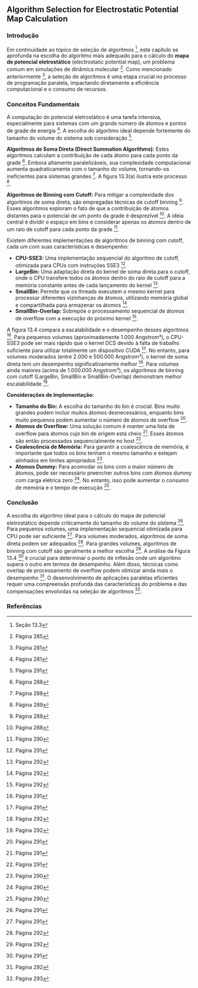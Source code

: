 ## Algorithm Selection for Electrostatic Potential Map Calculation

### Introdução
Em continuidade ao tópico de seleção de algoritmos [^2], este capítulo se aprofunda na escolha do algoritmo mais adequado para o cálculo do **mapa de potencial eletrostático** (electrostatic potential map), um problema comum em simulações de dinâmica molecular [^5]. Como mencionado anteriormente [^3], a seleção de algoritmos é uma etapa crucial no processo de programação paralela, impactando diretamente a eficiência computacional e o consumo de recursos.

### Conceitos Fundamentais
A computação do potencial eletrostático é uma tarefa intensiva, especialmente para sistemas com um grande número de átomos e pontos de grade de energia [^3]. A escolha do algoritmo ideal depende fortemente do tamanho do volume do sistema sob consideração [^11].

**Algoritmos de Soma Direta (Direct Summation Algorithms):**
Estes algoritmos calculam a contribuição de cada átomo para cada ponto da grade [^8]. Embora altamente paralelizáveis, sua complexidade computacional aumenta quadraticamente com o tamanho do volume, tornando-os ineficientes para sistemas grandes [^8]. A figura 13.3(a) ilustra este processo [^9].

**Algoritmos de Binning com Cutoff:**
Para mitigar a complexidade dos algoritmos de soma direta, são empregadas técnicas de cutoff binning [^8]. Esses algoritmos exploram o fato de que a contribuição de átomos distantes para o potencial de um ponto da grade é desprezível [^8]. A ideia central é dividir o espaço em bins e considerar apenas os átomos dentro de um raio de cutoff para cada ponto da grade [^10].

Existem diferentes implementações de algoritmos de binning com cutoff, cada um com suas características e desempenho:

*   **CPU-SSE3:** Uma implementação sequencial do algoritmo de cutoff, otimizada para CPUs com instruções SSE3 [^11].
*   **LargeBin:** Uma adaptação direta do kernel de soma direta para o cutoff, onde o CPU transfere todos os átomos dentro do raio de cutoff para a memória constante antes de cada lançamento do kernel [^12].
*   **SmallBin:** Permite que os threads executem o mesmo kernel para processar diferentes vizinhanças de átomos, utilizando memória global e compartilhada para armazenar os átomos [^12].
*   **SmallBin-Overlap:** Sobrepõe o processamento sequencial de átomos de overflow com a execução do próximo kernel [^12].

A figura 13.4 compara a escalabilidade e o desempenho desses algoritmos [^11]. Para pequenos volumes (aproximadamente 1.000 Angstrom³), o CPU-SSE3 pode ser mais rápido que o kernel DCS devido à falta de trabalho suficiente para utilizar totalmente um dispositivo CUDA [^11]. No entanto, para volumes moderados (entre 2.000 e 500.000 Angstrom³), o kernel de soma direta tem um desempenho significativamente melhor [^12]. Para volumes ainda maiores (acima de 1.000.000 Angstrom³), os algoritmos de binning com cutoff (LargeBin, SmallBin e SmallBin-Overlap) demonstram melhor escalabilidade [^12].

**Considerações de Implementação:**

*   **Tamanho do Bin:** A escolha do tamanho do bin é crucial. Bins muito grandes podem incluir muitos átomos desnecessários, enquanto bins muito pequenos podem aumentar o número de átomos de overflow [^11].
*   **Atomos de Overflow:** Uma solução comum é manter uma lista de overflow para átomos cujo bin de origem está cheio [^11]. Esses átomos são então processados sequencialmente no host [^11].
*   **Coalescência de Memória:** Para garantir a coalescência de memória, é importante que todos os bins tenham o mesmo tamanho e estejam alinhados em limites apropriados [^10].
*   **Atomos Dummy:** Para acomodar os bins com o maior número de átomos, pode ser necessário preencher outros bins com átomos dummy com carga elétrica zero [^10]. No entanto, isso pode aumentar o consumo de memória e o tempo de execução [^10].

### Conclusão
A escolha do algoritmo ideal para o cálculo do mapa de potencial eletrostático depende criticamente do tamanho do volume do sistema [^11]. Para pequenos volumes, uma implementação sequencial otimizada para CPU pode ser suficiente [^11]. Para volumes moderados, algoritmos de soma direta podem ser adequados [^12]. Para grandes volumes, algoritmos de binning com cutoff são geralmente a melhor escolha [^12]. A análise da Figura 13.4 [^11] é crucial para determinar o ponto de inflexão onde um algoritmo supera o outro em termos de desempenho. Além disso, técnicas como overlap de processamento de overflow podem otimizar ainda mais o desempenho [^12]. O desenvolvimento de aplicações paralelas eficientes requer uma compreensão profunda das características do problema e das compensações envolvidas na seleção de algoritmos [^13].

### Referências
[^1]: Capítulo 13
[^2]: Seção 13.3
[^3]: Página 281
[^4]: Figura 12.11
[^5]: Página 285
[^6]: Seção 4.3
[^7]: Seção 5.4
[^8]: Página 288
[^9]: Página 289
[^10]: Página 290
[^11]: Página 291
[^12]: Página 292
[^13]: Página 293
<!-- END -->